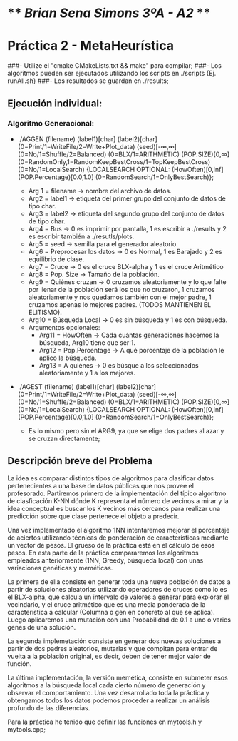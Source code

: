 # ** _Brian Sena Simons 3ºA - A2_ **
# Práctica 2 - MetaHeurística

###- Utilize el "cmake CMakeLists.txt && make" para compilar;
###- Los algoritmos pueden ser ejecutados utilizando los scripts en ./scripts {Ej. runAll.sh}
###- Los resultados se guardan en ./results;

## Ejecución individual:
### Algoritmo Generacional:
- ./AGGEN (filename) (label1)\[char\] (label2)\[char\] (0=Print/1=WriteFile/2=Write+Plot\_data) (seed)[-∞,∞]
(0=No/1=Shuffle/2=Balanced) (0=BLX/1=ARITHMETIC) (POP.SIZE)\[0,∞\] (0=RandomOnly,1=RandomKeepBestCross/1=TopKeepBestCross) (0=No/1=LocalSearch)
{LOCALSEARCH OPTIONAL: (HowOften)\[0,inf\] (POP.Percentage)\[0.0,1.0\] (0=RandomSearch/1=OnlyBestSearch)};

    - Arg 1 = filename -> nombre del archivo de datos.
    - Arg2 = label1 -> etiqueta del primer grupo del conjunto de datos de tipo char.
    - Arg3 = label2 -> etiqueta del segundo grupo del conjunto de datos de tipo char.
    - Arg4 = Bus -> 0 es imprimir por pantalla, 1 es escribir a ./results y 2 es escribir también a ./resutls/plots.
    - Arg5 = seed -> semilla para el generador aleatorio.
    - Arg6 = Preprocesar los datos -> 0 es Normal, 1 es Barajado y 2 es equilibrio de clase.
    - Arg7 = Cruce -> 0 es el cruce BLX-alpha y 1 es el cruce Aritmético
    - Arg8 = Pop. Size -> Tamaño de la población.
    - Arg9 = Quiénes cruzan -> 0 cruzamos aleatoriamente y lo que falte por llenar de la población será los que no cruzaron,
            1 cruzamos aleatoriamente y nos quedamos también con el mejor padre, 1 cruzamos apenas lo mejores padres.
            (TODOS MANTIENEN EL ELITISMO).
    - Arg10 = Búsqueda Local -> 0 es sin búsqueda y 1 es con búsqueda.
    - Argumentos opcionales:
        - Arg11 = HowOften -> Cada cuántas generaciones hacemos la búsqueda, Arg10 tiene que ser 1.
        - Arg12 = Pop.Percentage -> A qué porcentaje de la población le aplico la búsqueda.
        - Arg13 = A quiénes -> 0 es búsque a los seleccionados aleatoriamente y 1 a los mejores.

- ./AGEST (filename) (label1)\[char\] (label2)\[char\] (0=Print/1=WriteFile/2=Write+Plot\_data) (seed)[-∞,∞]
(0=No/1=Shuffle/2=Balanced) (0=BLX/1=ARITHMETIC) (POP.SIZE)\[0,∞\] (0=No/1=LocalSearch)
{LOCALSEARCH OPTIONAL: (HowOften)\[0,inf\] (POP.Percentage)\[0.0,1.0\] (0=RandomSearch/1=OnlyBestSearch)};

    - Es lo mismo pero sin el ARG9, ya que se elige dos padres al azar y se cruzan directamente;

## Descripción breve del Problema
La idea es comparar distintos tipos de algoritmos para clasificar datos pertenecientes
a una base de datos públicas que nos provee el profesorado. Partiremos primero
de la implementación del típico algoritmo de clasficación K-NN dónde K representa
el número de vecinos a mirar y la idea conceptual es buscar los K vecinos más
cercanos para realizar una predicción sobre que clase pertenece el objeto a predecir.

Una vez implementado el algoritmo 1NN intentaremos mejorar el porcentaje de aciertos
utilizando técnicas de ponderación de características mediante un vector de pesos.
El grueso de la práctica está en el cálculo de esos pesos. En esta parte de la
práctica compararemos los algoritmos empleados anteriormente (1NN, Greedy,
búsqueda local) con unas variaciones genéticas y meméticas.

La primera de ella consiste en generar toda una nueva población de datos a
partir de soluciones aleatorias utilizando operadores de cruces como lo
es el BLX-alpha, que calcula un intervalo de valores a generar para explorar
el vecindario, y el cruce aritmético que es una media ponderada de la característica
a calcular (Columna o gen en concreto al que se aplica). Luego aplicaremos una
mutación con una Probabilidad de 0.1 a uno o varios genes de una solución.

La segunda implemetación consiste en generar dos nuevas soluciones a partir de
dos padres aleatorios, mutarlas y que compitan para entrar de vuelta a la población
original, es decir, deben de tener mejor valor de función.

La última implementación, la versión memética, consiste en submeter esos algoritmos
a la búsqueda local cada cierto número de generación y observar el comportamiento.
Una vez desarrollado toda la práctica y obtengamos todos los datos podemos
proceder a realizar un análisis profundo de las diferencias.

Para la práctica he tenido que definir las funciones en mytools.h y mytools.cpp;
